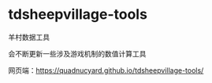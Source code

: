 # tdsheepvillage-tools
羊村数据工具

会不断更新一些涉及游戏机制的数值计算工具

网页端：https://quadnucyard.github.io/tdsheepvillage-tools/
